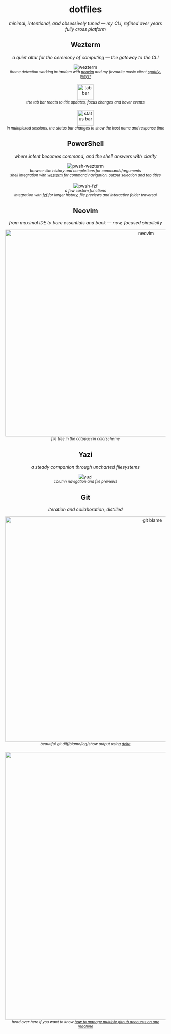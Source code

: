<h1 align="center">dotfiles</h1>

<p align="center">
  <em>minimal, intentional, and obsessively tuned — my CLI, refined over years<br>fully cross platform</em>
</p>


<h2 align="center">Wezterm</h2>

<p align="center">
  <em>a quiet altar for the ceremony of computing — the gateway to the CLI</em>
</p>

<p align="center">
  <img src="https://github.com/user-attachments/assets/e5edd585-debc-4716-8501-2d1c7997a958" alt="wezterm" /><br />
  <sub>
    <em>
      theme detection working in tandem with <a href="https://neovim.io" target="_blank">neovim</a> and my favourite music client <a href="https://github.com/aome510/spotify-player" target="_blank">spotify-player</a>
    </em>
  </sub>
  <br /><br />
  <img height="50" src="https://github.com/user-attachments/assets/993eb51a-9e5d-42c1-bfef-65e7cf7bd096" alt="tab bar" /><br />
  <sub>
    <em>
      the tab bar reacts to title updates, focus changes and hover events
    </em>
  </sub>
  <br /><br />
  <img height="50" src="https://github.com/user-attachments/assets/063c7080-1d77-4d92-9920-2c837ebba51c" alt="status bar" /><br />
  <sub>
    <em>
      in multiplexed sessions, the status bar changes to show the host name and response time
    </em>
  </sub>
</p>

<h2 align="center">PowerShell</h2>


<p align="center">
  <em>where intent becomes command, and the shell answers with clarity</em>
</p>

<p align="center">
  <img src="https://github.com/user-attachments/assets/fa6e9b0a-356f-430f-b341-cfb7d12b6fe4" alt="pwsh-wezterm" /><br />
  <sub>
    <em>
      browser-like history and completions for commands/arguments
      <br />
      shell integration with <a href="https://wezterm.org" target="_blank">wezterm</a> for command navigation, output selection and tab titles
    </em>
  </sub>
  <br /><br />
  <img src="https://github.com/user-attachments/assets/faf83244-6801-42c0-91b0-44720e33af45" alt="pwsh-fzf" /><br />
  <sub>
    <em>
      a few custom functions
      <br />
      integration with <a href="https://github.com/kelleyma49/PSFzf" target="_blank">fzf</a> for larger history, file previews and interactive folder traversal
    </em>
  </sub>
</p>

<h2 align="center">Neovim</h2>

<p align="center">
  <em>from maximal IDE to bare essentials and back — now, focused simplicity</em>
</p>

<p align="center">
  <img width="869" height="649" alt="neovim" src="https://github.com/user-attachments/assets/c206aa9f-a5c1-4286-a9d4-5401c7e86fb0" /><br />
  <sub><em>file tree in the catppuccin colorscheme</em></sub>
</p>

<h2 align="center">Yazi</h2>

<p align="center">
  <em>a steady companion through uncharted filesystems</em>
</p>

<p align="center">
  <img src="https://github.com/user-attachments/assets/02690a03-4553-49ce-8ff3-1c873a1706b8" alt="yazi" /><br />
  <sub><em>column navigation and file previews</em></sub>
</p>

<h2 align="center">Git</h2>

<p align="center">
  <em>iteration and collaboration, distilled</em>
</p>

<p align="center">
  <img width="908" height="707" alt="git blame" src="https://github.com/user-attachments/assets/57afef37-166a-4976-98a5-888b82048bd8" /><br />
  <sub><em>beautiful git diff/blame/log/show output using <a href="https://dandavison.github.io/delta/" target="_blank">delta</a></em></sub><br /><br />
  <img width="1065" height="841" alt="git diff" src="https://github.com/user-attachments/assets/acb745a5-8809-4f39-a991-7f8245aad87a" /><br />
  <sub><em>head over here if you want to know <a href="https://rashil2000.me/blogs/multiple-github-accounts" target="_blank">how to manage multiple github accounts on one machine</a></em></sub>
</p>

